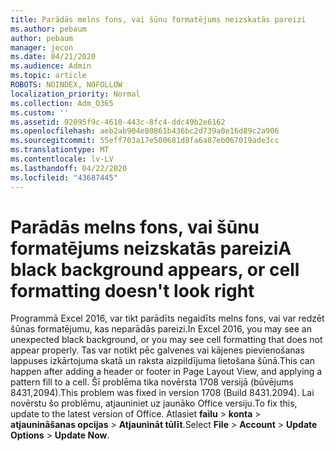 ```yaml
---
title: Parādās melns fons, vai šūnu formatējums neizskatās pareizi
ms.author: pebaum
author: pebaum
manager: jecon
ms.date: 04/21/2020
ms.audience: Admin
ms.topic: article
ROBOTS: NOINDEX, NOFOLLOW
localization_priority: Normal
ms.collection: Adm_O365
ms.custom: ''
ms.assetid: 92095f9c-4610-443c-8fc4-ddc49b2e6162
ms.openlocfilehash: aeb2ab904e80861b436bc2d739a0e16d89c2a906
ms.sourcegitcommit: 55eff703a17e500681d8fa6a87eb067019ade3cc
ms.translationtype: MT
ms.contentlocale: lv-LV
ms.lasthandoff: 04/22/2020
ms.locfileid: "43687445"
---
```

# <a name="a-black-background-appears-or-cell-formatting-doesnt-look-right"></a><span data-ttu-id="c5140-102">Parādās melns fons, vai šūnu formatējums neizskatās pareizi</span><span class="sxs-lookup"><span data-stu-id="c5140-102">A black background appears, or cell formatting doesn't look right</span></span>

<span data-ttu-id="c5140-103">Programmā Excel 2016, var tikt parādīts negaidīts melns fons, vai var redzēt šūnas formatējumu, kas neparādās pareizi.</span><span class="sxs-lookup"><span data-stu-id="c5140-103">In Excel 2016, you may see an unexpected black background, or you may see cell formatting that does not appear properly.</span></span> <span data-ttu-id="c5140-104">Tas var notikt pēc galvenes vai kājenes pievienošanas lappuses izkārtojuma skatā un raksta aizpildījuma lietošana šūnā.</span><span class="sxs-lookup"><span data-stu-id="c5140-104">This can happen after adding a header or footer in Page Layout View, and applying a pattern fill to a cell.</span></span> <span data-ttu-id="c5140-105">Šī problēma tika novērsta 1708 versijā (būvējums 8431,2094).</span><span class="sxs-lookup"><span data-stu-id="c5140-105">This problem was fixed in version 1708 (Build 8431.2094).</span></span> <span data-ttu-id="c5140-106">Lai novērstu šo problēmu, atjauniniet uz jaunāko Office versiju.</span><span class="sxs-lookup"><span data-stu-id="c5140-106">To fix this, update to the latest version of Office.</span></span> <span data-ttu-id="c5140-107">Atlasiet **failu** \> **konta** \> **atjaunināšanas opcijas** \> **Atjaunināt tūlīt**.</span><span class="sxs-lookup"><span data-stu-id="c5140-107">Select **File** \> **Account** \> **Update Options** \> **Update Now**.</span></span>
  

